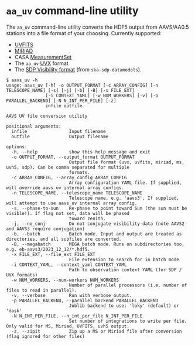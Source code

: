 # `aa_uv` command-line utility

The `aa_uv` command-line utility converts the HDF5 output from AAVS/AA0.5 stations into a file format
of your choosing. Currently supported:

* [UVFITS](https://www.google.com/url?sa=t&source=web&rct=j&opi=89978449&url=https://library.nrao.edu/public/memos/aips/memos/AIPSM_117.pdf&ved=2ahUKEwiU8NDPzIyGAxVGcvUHHaCbDHYQFnoECBgQAQ&usg=AOvVaw20kSnIm25f6jj2-xvR-KWS)
* [MIRIAD](https://www.atnf.csiro.au/computing/software/miriad/doc/userguide/userhtml.html)
* CASA [MeasurementSet](https://casadocs.readthedocs.io/en/stable/notebooks/casa-fundamentals.html#MeasurementSet-v2)
* The `aa_uv` [UVX](/uvx.html) format
* The [SDP Visibility format](https://developer.skao.int/projects/ska-sdp-datamodels/en/latest/api/ska_sdp_datamodels.visibility.Visibility.html#ska_sdp_datamodels.visibility.Visibility) (from `ska-sdp-datamodels`).


```
$ aavs_uv -h
usage: aavs_uv [-h] -o OUTPUT_FORMAT [-c ARRAY_CONFIG] [-n TELESCOPE_NAME] [-s] [-j] [-b] [-B] [-x FILE_EXT]
               [-i CONTEXT_YAML] [-w NUM_WORKERS] [-v] [-p PARALLEL_BACKEND] [-N N_INT_PER_FILE] [-z]
               infile outfile

AAVS UV file conversion utility

positional arguments:
  infile                Input filename
  outfile               Output filename

options:
  -h, --help            show this help message and exit
  -o OUTPUT_FORMAT, --output_format OUTPUT_FORMAT
                        Output file format (uvx, uvfits, miriad, ms, uvh5, sdp). Can be comma separated for multiple
                        formats.
  -c ARRAY_CONFIG, --array_config ARRAY_CONFIG
                        Array configuration YAML file. If supplied, will override aavs_uv internal array configs.
  -n TELESCOPE_NAME, --telescope_name TELESCOPE_NAME
                        Telescope name, e.g. 'aavs3'. If supplied, will attempt to use aavs_uv internal array config.
  -s, --phase-to-sun    Re-phase to point toward Sun (the sun must be visible!). If flag not set, data will be phased
                        toward zenith.
  -j, --no_conj         Do not conjugate visibility data (note AAVS2 and AAVS3 require conjugation)
  -b, --batch           Batch mode. Input and output are treated as directories, and all subfiles are converted.
  -B, --megabatch       MEGA batch mode. Runs on subdirectories too, e.g. eb-aavs3/2023_12_12/*.hdf5.
  -x FILE_EXT, --file_ext FILE_EXT
                        File extension to search for in batch mode
  -i CONTEXT_YAML, --context_yaml CONTEXT_YAML
                        Path to observation context YAML (for SDP / UVX formats)
  -w NUM_WORKERS, --num-workers NUM_WORKERS
                        Number of parallel processors (i.e. number of files to read in parallel).
  -v, --verbose         Run with verbose output.
  -p PARALLEL_BACKEND, --parallel_backend PARALLEL_BACKEND
                        Joblib backend to use: 'loky' (default) or 'dask'
  -N N_INT_PER_FILE, --n_int_per_file N_INT_PER_FILE
                        Set number of integrations to write per file. Only valid for MS, Miriad, UVFITS, uvh5 output.
  -z, --zipit           Zip up a MS or Miriad file after conversion (flag ignored for other files)
```
